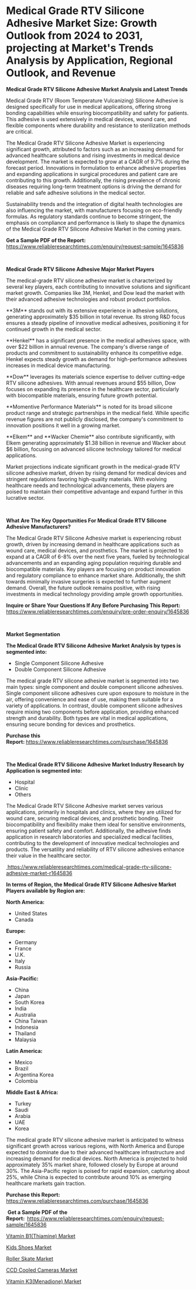 <p><h1>Medical Grade RTV Silicone Adhesive Market Size: Growth Outlook from 2024 to 2031, projecting at Market's Trends Analysis by Application, Regional Outlook, and Revenue</h1></p><p><strong>Medical Grade RTV Silicone Adhesive Market Analysis and Latest Trends</strong></p>
<p><p>Medical Grade RTV (Room Temperature Vulcanizing) Silicone Adhesive is designed specifically for use in medical applications, offering strong bonding capabilities while ensuring biocompatibility and safety for patients. This adhesive is used extensively in medical devices, wound care, and flexible components where durability and resistance to sterilization methods are critical.</p><p>The Medical Grade RTV Silicone Adhesive Market is experiencing significant growth, attributed to factors such as an increasing demand for advanced healthcare solutions and rising investments in medical device development. The market is expected to grow at a CAGR of 9.7% during the forecast period. Innovations in formulation to enhance adhesive properties and expanding applications in surgical procedures and patient care are contributing to this growth. Additionally, the rising prevalence of chronic diseases requiring long-term treatment options is driving the demand for reliable and safe adhesive solutions in the medical sector. </p><p>Sustainability trends and the integration of digital health technologies are also influencing the market, with manufacturers focusing on eco-friendly formulas. As regulatory standards continue to become stringent, the emphasis on compliance and performance is likely to shape the dynamics of the Medical Grade RTV Silicone Adhesive Market in the coming years.</p></p>
<p><strong>Get a Sample PDF of the Report:&nbsp;</strong> <a href="https://www.reliableresearchtimes.com/enquiry/request-sample/1645836?utm_campaign=1572&utm_medium=2&utm_source=Github&utm_content=ia&utm_term=27102024&utm_id=medical-grade-rtv-silicone-adhesive">https://www.reliableresearchtimes.com/enquiry/request-sample/1645836</a></p>
<p>&nbsp;</p>
<p><strong>Medical Grade RTV Silicone Adhesive Major Market Players</strong></p>
<p><p>The medical-grade RTV silicone adhesive market is characterized by several key players, each contributing to innovative solutions and significant market growth. Companies like 3M, Henkel, and Dow lead the market with their advanced adhesive technologies and robust product portfolios.</p><p>**3M** stands out with its extensive experience in adhesive solutions, generating approximately $35 billion in total revenue. Its strong R&D focus ensures a steady pipeline of innovative medical adhesives, positioning it for continued growth in the medical sector. </p><p>**Henkel** has a significant presence in the medical adhesives space, with over $22 billion in annual revenue. The company's diverse range of products and commitment to sustainability enhance its competitive edge. Henkel expects steady growth as demand for high-performance adhesives increases in medical device manufacturing.</p><p>**Dow** leverages its materials science expertise to deliver cutting-edge RTV silicone adhesives. With annual revenues around $55 billion, Dow focuses on expanding its presence in the healthcare sector, particularly with biocompatible materials, ensuring future growth potential.</p><p>**Momentive Performance Materials** is noted for its broad silicone product range and strategic partnerships in the medical field. While specific revenue figures are not publicly disclosed, the company's commitment to innovation positions it well in a growing market.</p><p>**Elkem** and **Wacker Chemie** also contribute significantly, with Elkem generating approximately $1.38 billion in revenue and Wacker about $6 billion, focusing on advanced silicone technology tailored for medical applications.</p><p>Market projections indicate significant growth in the medical-grade RTV silicone adhesive market, driven by rising demand for medical devices and stringent regulations favoring high-quality materials. With evolving healthcare needs and technological advancements, these players are poised to maintain their competitive advantage and expand further in this lucrative sector.</p></p>
<p>&nbsp;</p>
<p><strong>What Are The Key Opportunities For Medical Grade RTV Silicone Adhesive Manufacturers?</strong></p>
<p><p>The Medical Grade RTV Silicone Adhesive market is experiencing robust growth, driven by increasing demand in healthcare applications such as wound care, medical devices, and prosthetics. The market is projected to expand at a CAGR of 6-8% over the next five years, fueled by technological advancements and an expanding aging population requiring durable and biocompatible materials. Key players are focusing on product innovation and regulatory compliance to enhance market share. Additionally, the shift towards minimally invasive surgeries is expected to further augment demand. Overall, the future outlook remains positive, with rising investments in medical technology providing ample growth opportunities.</p></p>
<p><strong>Inquire or Share Your Questions If Any Before Purchasing This Report:</strong> <a href="https://www.reliableresearchtimes.com/enquiry/pre-order-enquiry/1645836?utm_campaign=1572&utm_medium=2&utm_source=Github&utm_content=ia&utm_term=27102024&utm_id=medical-grade-rtv-silicone-adhesive">https://www.reliableresearchtimes.com/enquiry/pre-order-enquiry/1645836</a></p>
<p>&nbsp;</p>
<p><strong>Market Segmentation</strong></p>
<p><strong>The Medical Grade RTV Silicone Adhesive Market Analysis by types is segmented into:</strong></p>
<p><ul><li>Single Component Silicone Adhesive</li><li>Double Component Silicone Adhesive</li></ul></p>
<p><p>The medical grade RTV silicone adhesive market is segmented into two main types: single component and double component silicone adhesives. Single component silicone adhesives cure upon exposure to moisture in the air, offering convenience and ease of use, making them suitable for a variety of applications. In contrast, double component silicone adhesives require mixing two components before application, providing enhanced strength and durability. Both types are vital in medical applications, ensuring secure bonding for devices and prosthetics.</p></p>
<p><strong>Purchase this Report:&nbsp;</strong><a href="https://www.reliableresearchtimes.com/purchase/1645836?utm_campaign=1572&utm_medium=2&utm_source=Github&utm_content=ia&utm_term=27102024&utm_id=medical-grade-rtv-silicone-adhesive">https://www.reliableresearchtimes.com/purchase/1645836</a></p>
<p>&nbsp;</p>
<p><strong>The Medical Grade RTV Silicone Adhesive Market Industry Research by Application is segmented into:</strong></p>
<p><ul><li>Hospital</li><li>Clinic</li><li>Others</li></ul></p>
<p><p>The Medical Grade RTV Silicone Adhesive market serves various applications, primarily in hospitals and clinics, where they are utilized for wound care, securing medical devices, and prosthetic bonding. Their biocompatibility and flexibility make them ideal for sensitive environments, ensuring patient safety and comfort. Additionally, the adhesive finds application in research laboratories and specialized medical facilities, contributing to the development of innovative medical technologies and products. The versatility and reliability of RTV silicone adhesives enhance their value in the healthcare sector.</p></p>
<p><a href="https://www.reliableresearchtimes.com/medical-grade-rtv-silicone-adhesive-market-r1645836?utm_campaign=1572&utm_medium=2&utm_source=Github&utm_content=ia&utm_term=27102024&utm_id=medical-grade-rtv-silicone-adhesive">&nbsp;https://www.reliableresearchtimes.com/medical-grade-rtv-silicone-adhesive-market-r1645836</a></p>
<p><strong>In terms of Region, the Medical Grade RTV Silicone Adhesive Market Players available by Region are:</strong></p>
<p>
    <p> <strong> North America: </strong>
        <ul>
            <li>United States</li>
            <li>Canada</li>
        </ul>
        </p> 
    <p> <strong> Europe: </strong>
        <ul>
            <li>Germany</li>
            <li>France</li>
            <li>U.K.</li>
            <li>Italy</li>
            <li>Russia</li>
        </ul>
        </p> 
    <p> <strong> Asia-Pacific: </strong>
        <ul>
            <li>China</li>
            <li>Japan</li>
            <li>South Korea</li>
            <li>India</li>
            <li>Australia</li>
            <li>China Taiwan</li>
            <li>Indonesia</li>
            <li>Thailand</li>
            <li>Malaysia</li>
        </ul>
        </p> 
    <p> <strong> Latin America: </strong>
        <ul>
            <li>Mexico</li>
            <li>Brazil</li>
            <li>Argentina Korea</li>
            <li>Colombia</li>
        </ul>
        </p> 
    <p> <strong> Middle East & Africa: </strong>
        <ul>
            <li>Turkey</li>
            <li>Saudi</li>
            <li>Arabia</li>
            <li>UAE</li>
            <li>Korea</li>
        </ul>
    </p>
    </p>
<p><p>The medical grade RTV silicone adhesive market is anticipated to witness significant growth across various regions, with North America and Europe expected to dominate due to their advanced healthcare infrastructure and increasing demand for medical devices. North America is projected to hold approximately 35% market share, followed closely by Europe at around 30%. The Asia-Pacific region is poised for rapid expansion, capturing about 25%, while China is expected to contribute around 10% as emerging healthcare markets gain traction.</p></p>
<p><strong>Purchase this Report: </strong><a href="https://www.reliableresearchtimes.com/purchase/1645836?utm_campaign=1572&utm_medium=2&utm_source=Github&utm_content=ia&utm_term=27102024&utm_id=medical-grade-rtv-silicone-adhesive">https://www.reliableresearchtimes.com/purchase/1645836</a></p>
<p>&nbsp;<strong>Get a Sample PDF of the Report:&nbsp;&nbsp;</strong><a href="https://www.reliableresearchtimes.com/enquiry/request-sample/1645836?utm_campaign=1572&utm_medium=2&utm_source=Github&utm_content=ia&utm_term=27102024&utm_id=medical-grade-rtv-silicone-adhesive">https://www.reliableresearchtimes.com/enquiry/request-sample/1645836</a></p>
<p><strong></strong></p>
<p><p><a href="https://www.linkedin.com/pulse/deep-dive-vitamin-b1thiamine-market-itstrends-segmentation-uaaee?trk=public_post_embed_feed-article-content&utm_campaign=1572&utm_medium=2&utm_source=Github&utm_content=ia&utm_term=27102024&utm_id=medical-grade-rtv-silicone-adhesive">Vitamin B1(Thiamine) Market</a></p><p><a href="https://www.linkedin.com/pulse/emerging-opportunities-challenges-global-kids-shoes-market-jenbe?trk=public_post_embed_feed-article-content&utm_campaign=1572&utm_medium=2&utm_source=Github&utm_content=ia&utm_term=27102024&utm_id=medical-grade-rtv-silicone-adhesive">Kids Shoes Market</a></p><p><a href="https://www.linkedin.com/pulse/roller-skate-market-navigating-challenges-unlocking-potential-ej1ne?trk=public_post_embed_feed-article-content&utm_campaign=1572&utm_medium=2&utm_source=Github&utm_content=ia&utm_term=27102024&utm_id=medical-grade-rtv-silicone-adhesive">Roller Skate Market</a></p><p><a href="https://github.com/ygfu6u/Market-Research-Report-List-1/blob/main/ccd-cooled-cameras-market.md?utm_campaign=1572&utm_medium=2&utm_source=Github&utm_content=ia&utm_term=27102024&utm_id=medical-grade-rtv-silicone-adhesive">CCD Cooled Cameras Market</a></p><p><a href="https://www.linkedin.com/pulse/vitamin-k3menadione-market-global-share-ranking-overall-xmrae?trk=public_post_embed_feed-article-content&utm_campaign=1572&utm_medium=2&utm_source=Github&utm_content=ia&utm_term=27102024&utm_id=medical-grade-rtv-silicone-adhesive">Vitamin K3(Menadione) Market</a></p></p>